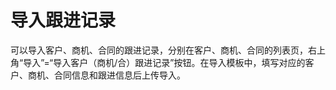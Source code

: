 # 导入跟进记录

可以导入客户、商机、合同的跟进记录，分别在客户、商机、合同的列表页，右上角“导入”=“导入客户（商机/合）跟进记录”按钮。在导入模板中，填写对应的客户、商机、合同信息和跟进信息后上传导入。



